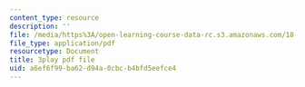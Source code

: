 ```yaml
---
content_type: resource
description: ''
file: /media/https%3A/open-learning-course-data-rc.s3.amazonaws.com/18-02-multivariable-calculus-fall-2007/a6ef6f99ba62d94a0cbcb4bfd5eefce4_PxCxlsl_YwY.pdf
file_type: application/pdf
resourcetype: Document
title: 3play pdf file
uid: a6ef6f99-ba62-d94a-0cbc-b4bfd5eefce4
---
```

